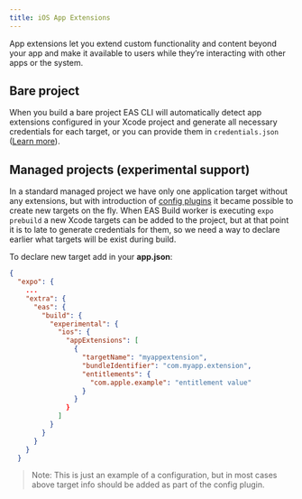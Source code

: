 ```yaml
---
title: iOS App Extensions
---
```


App extensions let you extend custom functionality and content beyond your app and make it available to users while they’re interacting with other apps or the system.

## Bare project

When you build a bare project EAS CLI will automatically detect app extensions configured in your Xcode project and generate all necessary credentials for each target, or you can provide them in `credentials.json` ([Learn more](../../app-signing/local-credentials/#multi-target-project)).

## Managed projects (experimental support)

In a standard managed project we have only one application target without any extensions, but with introduction of [config plugins](../../guides/config-plugins) it became possible to create new targets on the fly. When EAS Build worker is executing `expo prebuild` a new Xcode targets can be added to the project, but at that point it is to late to generate credentials for them, so we need a way to declare earlier what targets will be exist during build.

To declare new target add in your **app.json**:

```json
{
  "expo": {
    ...
    "extra": {
      "eas": {
        "build": {
          "experimental": {
            "ios": {
              "appExtensions": [
                {
                  "targetName": "myappextension",
                  "bundleIdentifier": "com.myapp.extension",
                  "entitlements": {
                    "com.apple.example": "entitlement value"
                  }
                }
              }
            ]
          }
        }
      }
    }
  }
```

> Note: This is just an example of a configuration, but in most cases above target info should be added as part of the config plugin.
